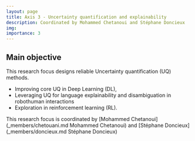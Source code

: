 ```yaml
---
layout: page
title: Axis 3 - Uncertainty quantification and explainability
description: Coordinated by Mohammed Chetanoui and Stéphane Doncieux
img:
importance: 3
---
```


## Main objective

This research focus designs reliable Uncertainty quantification (UQ) methods.

- Improving core UQ in Deep Learning (DL),
- Leveraging UQ for language explainability and disambiguation in robothuman interactions
- Exploration in reinforcement learning (RL).

This research focus is coordinated by [Mohammed Chetanoui](\_members/chetouani.md Mohammed Chetanoui) and [Stéphane Doncieux](\_members/doncieux.md Stéphane Doncieux)
